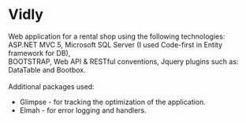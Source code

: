 # Vidly
Web application for a rental shop using the following technologies:\
ASP.NET MVC 5, Microsoft SQL Server (I used Code-first in Entity framework for DB),\
BOOTSTRAP, Web API & RESTful conventions, Jquery plugins such as: DataTable and Bootbox.\
<br>
Additional packages used:
- Glimpse - for tracking the optimization of the application.
- Elmah - for error logging and handlers.
